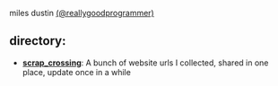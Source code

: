 miles dustin [(@reallygoodprogrammer)](http://github.com/reallygoodprogrammer)

## directory:

- [**scrap_crossing**](/crossing): A bunch of website urls I collected, shared in one place, update once in a while
